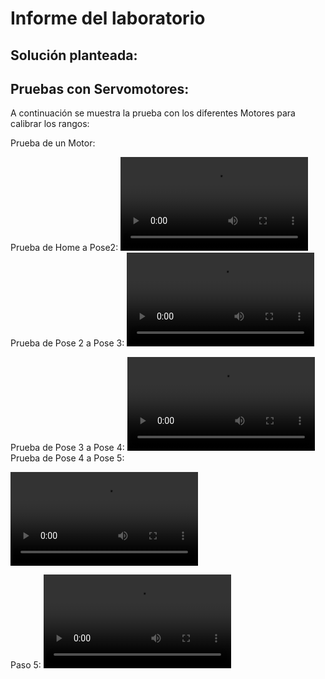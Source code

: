 # Informe del laboratorio
## Solución planteada:



## Pruebas con Servomotores:
A continuación se muestra la prueba con los diferentes Motores para calibrar los rangos:

Prueba de un Motor:


Prueba de Home a Pose2:
<video src="VideosEditados/PruebaMovHomePose2.mp4" controls title="Title"></video>
Prueba de Pose 2 a Pose 3: 
<video src="VideosEditados/PruebaMovPose2aPose3.mp4" controls title="Title"></video>

Prueba de Pose 3 a Pose 4: 
<video src="VideosEditados/PruebaMovPose3aPose4.mp4" controls title="Title"></video>
Prueba de Pose 4 a Pose 5: 

<video src="VideosEditados/PruebaMovPose4aPose5.mp4" controls title="Title"></video>

Paso 5:
<video src="Multimedia/Prueba%205%20poses.mp4" controls title="Title"></video>


